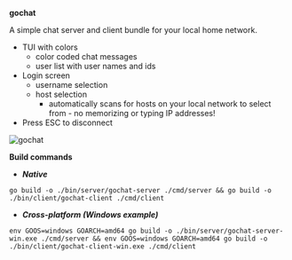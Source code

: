 **gochat**

A simple chat server and client bundle for your local home network.
- TUI with colors
    - color coded chat messages
    - user list with user names and ids
- Login screen
    - username selection
    - host selection
        - automatically scans for hosts on your local network to select from - no memorizing or typing IP addresses!
- Press ESC to disconnect

![gochat](https://github.com/kvitebjorn/gochat/assets/7317556/60e5c467-f00f-4b71-a50c-e7b3764fea2b)



**Build commands**

- ***Native***
```
go build -o ./bin/server/gochat-server ./cmd/server && go build -o ./bin/client/gochat-client ./cmd/client
```

- ***Cross-platform (Windows example)***
```
env GOOS=windows GOARCH=amd64 go build -o ./bin/server/gochat-server-win.exe ./cmd/server && env GOOS=windows GOARCH=amd64 go build -o ./bin/client/gochat-client-win.exe ./cmd/client
```
